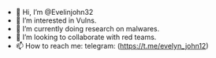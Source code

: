 - 👋 Hi, I’m @Evelinjohn32
- 👀 I’m interested in Vulns.
- 🌱 I’m currently doing research on malwares.
- 💞️ I’m looking to collaborate with red teams.
- 📫 How to reach me: telegram: (https://t.me/evelyn_john12)

<!---
/Evelinjohn32 is a ✨ special ✨ repository because its `README.md` (this file) appears on your GitHub profile.
You can click the Preview link to take a look at your changes.
--->
